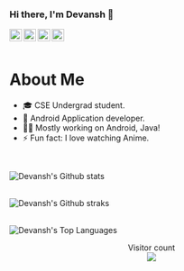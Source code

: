 ### Hi there, I'm Devansh 👋


<a href="https://www.facebook.com/devansh.agarwal.58">
  <img align="left" alt="Devansh's Facebook" width="22px" src="https://github.com/paulrobertlloyd/socialmediaicons/blob/main/facebook-48x48.png" />
</a>
<a href="https://www.linkedin.com/in/devanshagarwal783">
  <img align="left" alt="Devansh's LinkedIn" width="22px" src="https://user-images.githubusercontent.com/47604864/102381927-d5b3dc00-3fef-11eb-892d-e65f16d9d199.png" />
</a>
<a href="https://www.instagram.com/_devanshagarwal__/">
  <img align="left" alt="Devansh's Instagram" width="22px" src="https://user-images.githubusercontent.com/47604864/102374897-dd6f8280-3fe7-11eb-8476-b315e5044df1.png" />
</a>
<a href="https://twitter.com/Devansh15702227">
  <img align="left" alt="Devansh's Twitter" width="22px" src="https://user-images.githubusercontent.com/47604864/102375725-d8f79980-3fe8-11eb-82e0-ee54caa50d9f.png" />
</a> 

<!--
**devanshagar783/devanshagar783** is a ✨ _special_ ✨ repository because its `README.md` (this file) appears on your GitHub profile.

Here are some ideas to get you started:

- 🔭 I’m currently working on ...
- 🌱 I’m currently learning ...
- 👯 I’m looking to collaborate on ...
- 🤔 I’m looking for help with ...
- 💬 Ask me about ...
- 📫 How to reach me: ...
- 😄 Pronouns: ...
- ⚡ Fun fact: ...
-->


<br />
<br />

# About Me

- 🎓 CSE Undergrad student.
- 📱 Android Application developer.
- 👨‍💻 Mostly working on Android, Java!
- ⚡ Fun fact: I love watching Anime.

<br />

![Devansh's Github stats](https://github-readme-stats.vercel.app/api?username=devanshagar783&show_icons=true&theme=tokyonight)
<br />
<br />

![Devansh's Github straks](https://github-readme-streak-stats.herokuapp.com/?user=devanshagar783&theme=tokyonight&&layout=compact)
<br /> 
<br />

![Devansh's Top Languages](https://github-readme-stats.vercel.app/api/top-langs/?username=devanshagar783&theme=tokyonight&&layout=compact)
<br />

<p align="center"> 
  Visitor count<br>
  <img src="https://profile-counter.glitch.me/devanshagar783/count.svg" />
</p>
